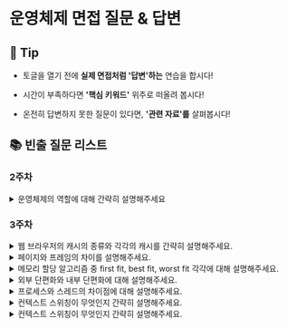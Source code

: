 # 운영체제 면접 질문 & 답변

## 🎁 Tip

- 토글을 열기 전에 **실제 면접처럼 '답변'하는** 연습을 합시다!

- 시간이 부족하다면 **'핵심 키워드'** 위주로 떠올려 봅시다!

- 온전히 답변하지 못한 질문이 있다면, **'관련 자료'를** 살펴봅시다!

## 📚 빈출 질문 리스트

### 2주차

<details>
<summary> 운영체제의 역할에 대해 간략히 설명해주세요 </summary>

### 👨🏻‍💻 **답변**

```
운영체제의 역할은 크게 4가지로 나눠볼 수 있습니다.
첫 번째, CPU를 어떤 프로세스에 할당할지, 프로세스의 생성과 삭제, 자원 할당 및 반환을 관리합니다.
두 번째, 한정된 메모리를 어떤 프로세스에 할당할지 관리합니다.
세 번째, 디스크 파일을 어떠한 방법으로 보관할지 관리합니다.
마지막으로 I/O 디바이스들과 컴퓨터 간 데이터를 주고받는 것을 관리합니다.
```

### 🎯 **핵심 키워드**

```
CPU, 프로세스, 메모리, 디스크 파일, I/O 디바이스 관리
```

### 📔 **관련 자료**

- [1. 운영체제와 컴퓨터](1.%20운영체제와%20컴퓨터.md)

</details>

### 3주차

<details>
<summary> 웹 브라우저의 캐시의 종류와 각각의 캐시를 간략히 설명해주세요. </summary>

### 👨🏻‍💻 **답변**

```
웹 브라우저의 대표적인 캐시로는 쿠키, 로컬 스토리지, 세션 스토리지가 있습니다.
쿠키는 만료기한이 있는 키-값 저장소이며 4KB까지 데이터를 저장할 수 있고 만료기한을 정할 수 있습니다.
로컬 스토리지는 만료기한이 없는 키-값 저장소이며 최대 10MB까지 저장할 수 있고 도메인 단위로 저장 및 생성됩니다.
마지막으로 세션 스토리지는 만료기한이 없는 키-값 저장소이며 최대 5MB까지 저장할 수 있고 탭 단위로 생성됩니다.
추가로 로컬 스토리지와 세션 스토리지는 클라이언트에서만 수정 가능합니다.
```

### 🎯 **핵심 키워드**

```
쿠키, 로컬 스토리지, 세션 스토리지, 만료기한
```

### 📔 **관련 자료**

- [2. 메모리](2.%20메모리.md)

</details>

<details>
<summary> 페이지와 프레임의 차이를 설명해주세요. </summary>

### 👨🏻‍💻 **답변**

```
페이지는 가상 메모리를 사용하는 최소 크기 단위를 뜻하고 프레임은 실제 메모리를 사용하는 최소 크기 단위를 뜻합니다.
페이지와 프레임 모두 최소 크기 단위라는 점은 같지만, 가상 메모리에서의 단위인지 실제 메모리에서의 단위인지에 차이가 있습니다.
```

### 🎯 **핵심 키워드**

```
가상 메모리, 실제 메모리, 단위
```

### 📔 **관련 자료**

- [2. 메모리](2.%20메모리.md)

</details>

<details>
<summary> 메모리 할당 알고리즘 중 first fit, best fit, worst fit 각각에 대해 설명해주세요. </summary>

### 👨🏻‍💻 **답변**

```
first fit은 최초적합으로도 불리며 위쪽이나 아래쪽부터 시작하여 홀을 찾으면 메모리를 바로 할당하는 알고리즘 입니다.
best fit은 최적적합으로도 불리며 프로세스의 크기 이상인 공간 중 가장 작은 홀부터 메모리를 할당하는 알고리즘 입니다.
마지막으로 worst fit은 최악적합으로도 불리며 프로세스의 크기와 가장 많이 차이가 나는 홀에 메모리를 할당하는 알고리즘 입니다.
```

### 🎯 **핵심 키워드**

```
최초적합, 최적적합, 최악적합
```

### 📔 **관련 자료**

- [2. 메모리](2.%20메모리.md)

</details>

<details>
<summary> 외부 단편화와 내부 단편화에 대해 설명해주세요. </summary>

### 👨🏻‍💻 **답변**

```
외부 단편화는 메모리를 나는 크기보다 프로그램이 커서 들어가지 못하는 공간이 많이 발생하는 현상을 말합니다. 이는 메모리 배치에 따라 발생하는 문제입니다.
반대로 내부 단편화는 메모리를 나눈 크기보다 프로그램이 작아서 내부에 사용 불가능한 공간이 많이 발생하는 현상을 말합니다.
```

### 🎯 **핵심 키워드**

```
메모리, 프로그램 크기
```

### 📔 **관련 자료**

- [2. 메모리](2.%20메모리.md)

</details>

<details>
<summary> 프로세스와 스레드의 차이점에 대해 설명해주세요. </summary>

### 👨🏻‍💻 **답변**

```
프로세스는 메모리 상에서 실행중인 프로그램을 말하고 스레드는 이 프로세스 안에서 실행되는 흐름의 단위를 말합니다.
프로세스는 프로세스마다 최소 하나의 스레드를 보유하고 있으며, 각각 별도의 주소공간을 독립적으로 할당받게 됩니다.
반면 스레드는 스택만 공간을 따로 할당받고 나머지 힙, 데이터, 코드 영역에서는 공간과 자원을 공유하며 사용하게 됩니다.
```

### 🎯 **핵심 키워드**

```
단위, 공간, 자원, 독립, 공유
```

### 📔 **관련 자료**

- [3. 프로세스와 스레드](3.%20프로세스와%20스레드.md)

</details>

<details>
<summary> 컨텍스트 스위칭이 무엇인지 간략히 설명해주세요. </summary>

### 👨🏻‍💻 **답변**

```
하나의 프로세스가 CPU를 사용 중인 상태에서 다른 프로세스가 CPU를 사용하도록 하기 위해, PCB를 교환하는 과정을 말합니다.
컨텍스트 스위칭이 일어나면 유휴시간 (idle time) 및 캐시미스 등의 비용이 발생하게 됩니다.
```

### 🎯 **핵심 키워드**

```
PCB 교환, 유휴시간, 캐시미스
```

### 📔 **관련 자료**

- [3. 프로세스와 스레드](3.%20프로세스와%20스레드.md)

</details>

<details>
<summary> 컨텍스트 스위칭이 무엇인지 간략히 설명해주세요. </summary>

### 👨🏻‍💻 **답변**

```
하나의 프로세스가 CPU를 사용 중인 상태에서 다른 프로세스가 CPU를 사용하도록 하기 위해, PCB를 교환하는 과정을 말합니다.
컨텍스트 스위칭이 일어나면 유휴시간 (idle time) 및 캐시미스 등의 비용이 발생하게 됩니다.
```

### 🎯 **핵심 키워드**

```
PCB 교환, 유휴시간, 캐시미스
```

### 📔 **관련 자료**

- [3. 프로세스와 스레드](3.%20프로세스와%20스레드.md)

</details>